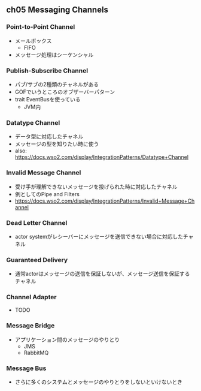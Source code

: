 ## ch05 Messaging Channels
### Point-to-Point Channel

- メールボックス
    - FIFO
- メッセージ処理はシーケンシャル

### Publish-Subscribe Channel

- パブ/サブの2種類のチャネルがある
- GOFでいうところのオブザーバーパターン
- trait EventBusを使っている
    - JVM内

### Datatype Channel

- データ型に対応したチャネル
- メッセージの型を知りたい時に使う
- also: https://docs.wso2.com/display/IntegrationPatterns/Datatype+Channel

### Invalid Message Channel

- 受け手が理解できないメッセージを投げられた時に対応したチャネル
- 例としてのPipe and Filters
- https://docs.wso2.com/display/IntegrationPatterns/Invalid+Message+Channel

### Dead Letter Channel

- actor systemがレシーバーにメッセージを送信できない場合に対応したチャネル

### Guaranteed Delivery

- 通常actorはメッセージの送信を保証しないが、メッセージ送信を保証するチャネル

### Channel Adapter

- TODO

### Message Bridge

- アプリケーション間のメッセージのやりとり
    - JMS
    - RabbitMQ

### Message Bus

- さらに多くのシステムとメッセージのやりとりをしないといけないとき

